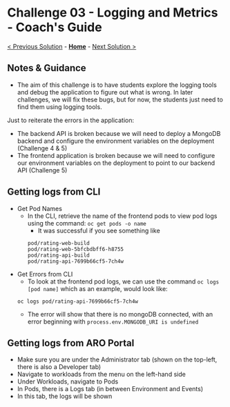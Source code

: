 # Challenge 03 - Logging and Metrics - Coach's Guide 

[< Previous Solution](./Solution-02.md) - **[Home](./README.md)** - [Next Solution >](./Solution-04.md)

## Notes & Guidance
- The aim of this challenge is to have students explore the logging tools and debug the application to figure out what is wrong. In later challenges, we will fix these bugs, but for now, the students just need to find them using logging tools. 

Just to reiterate the errors in the application:
  - The backend API is broken because we will need to deploy a MongoDB backend and configure the environment variables on the deployment (Challenge 4 & 5)
  - The frontend application is broken because we will need to configure our environment variables on the deployment to point to our backend API (Challenge 5)

## Getting logs from CLI
- Get Pod Names
  - In the CLI, retrieve the name of the frontend pods to view pod logs using the command:
  `oc get pods -o name`
    - It was successful if you see something like
    ```
    pod/rating-web-build
    pod/rating-web-5bfcbdbff6-h8755
    pod/rating-api-build
    pod/rating-api-7699b66cf5-7ch4w 
    ```
- Get Errors from CLI
  - To look at the frontend pod logs, we can use the command `oc logs [pod name]` which as an example, would look like:
  ```
  oc logs pod/rating-api-7699b66cf5-7ch4w 
  ```
  - The error will show that there is no mongoDB connected, with an error beginning with `process.env.MONGODB_URI is undefined`

## Getting logs from ARO Portal
- Make sure you are under the Administrator tab (shown on the top-left, there is also a Developer tab)
- Navigate to workloads from the menu on the left-hand side
- Under Workloads, navigate to Pods
- In Pods, there is a Logs tab (in between Environment and Events)
- In this tab, the logs will be shown